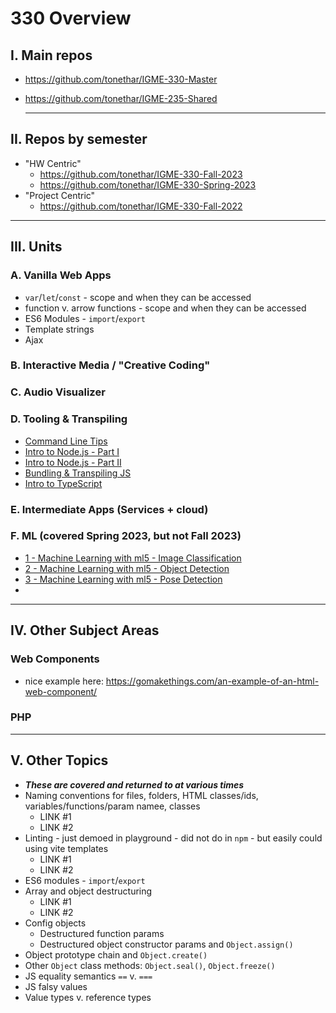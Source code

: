 # 330 Overview

## I. Main repos
- https://github.com/tonethar/IGME-330-Master
- https://github.com/tonethar/IGME-235-Shared

  ---

## II. Repos by semester
- "HW Centric"
  - https://github.com/tonethar/IGME-330-Fall-2023
  - https://github.com/tonethar/IGME-330-Spring-2023
- "Project Centric"
  - https://github.com/tonethar/IGME-330-Fall-2022
  
--- 

## III. Units

### A. Vanilla Web Apps
- `var`/`let`/`const` - scope and when they can be accessed
- function v. arrow functions - scope and when they can be accessed
- ES6 Modules - `import`/`export`
- Template strings
- Ajax

### B. Interactive Media / "Creative Coding"

### C. Audio Visualizer

### D. Tooling & Transpiling
- [Command Line Tips](https://github.com/tonethar/IGME-330-Master/blob/master/notes/command-line-tips.md)
- [Intro to Node.js - Part I](https://github.com/tonethar/IGME-330-Master/blob/master/notes/intro-to-node-1.md)
- [Intro to Node.js - Part II](https://github.com/tonethar/IGME-330-Master/blob/master/notes/intro-to-node-2.md)
- [Bundling & Transpiling JS](https://github.com/tonethar/IGME-330-Fall-2023/blob/main/notes/bundling-transpiling.md)
- [Intro to TypeScript](https://github.com/tonethar/IGME-330-Master/blob/master/notes/intro-typescript.md)

### E. Intermediate Apps (Services + cloud)


### F. ML (covered Spring 2023, but not Fall 2023)
- [1 - Machine Learning with ml5 - Image Classification](https://github.com/tonethar/IGME-330-Master/blob/master/notes/1-ml-pre-trained-models.md)
- [2 - Machine Learning with ml5 - Object Detection](https://github.com/tonethar/IGME-330-Master/blob/master/notes/2-ml-object-detection.md)
- [3 - Machine Learning with ml5 - Pose Detection](https://github.com/tonethar/IGME-330-Master/blob/master/notes/3-ml-posenet.md)
- 
---

## IV. Other Subject Areas

### Web Components
- nice example here: https://gomakethings.com/an-example-of-an-html-web-component/

### PHP

---

## V. Other Topics
- ***These are covered and returned to at various times***
- Naming conventions for files, folders, HTML classes/ids, variables/functions/param namee, classes
  - LINK #1
  - LINK #2
- Linting - just demoed in playground - did not do in `npm` - but easily could using vite templates
  - LINK #1
  - LINK #2
- ES6 modules - `import`/`export`
- Array and object destructuring
  - LINK #1
  - LINK #2
- Config objects
  - Destructured function params
  - Destructured object constructor params and `Object.assign()`
- Object prototype chain and `Object.create()`
- Other `Object` class methods: `Object.seal()`, `Object.freeze()`
- JS equality semantics `==` v. `===`
- JS falsy values
- Value types v. reference types

